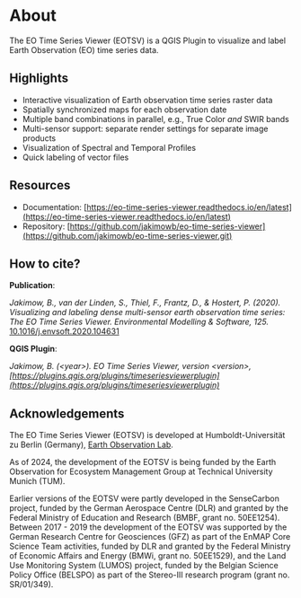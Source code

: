 # About

The EO Time Series Viewer (EOTSV) is a QGIS Plugin to visualize and label Earth Observation (EO) time series data.

## Highlights

* Interactive visualization of Earth observation time series raster data
* Spatially synchronized maps for each observation date
* Multiple band combinations in parallel, e.g., True Color _and_ SWIR bands
* Multi-sensor support: separate render settings for separate image products
* Visualization of Spectral and Temporal Profiles
* Quick labeling of vector files

## Resources

* Documentation:
  [https://eo-time-series-viewer.readthedocs.io/en/latest](https://eo-time-series-viewer.readthedocs.io/en/latest)
* Repository:
  [https://github.com/jakimowb/eo-time-series-viewer](https://github.com/jakimowb/eo-time-series-viewer.git)

## How to cite?

**Publication**:

_Jakimow, B., van der Linden, S., Thiel, F., Frantz, D., & Hostert, P. (2020).
Visualizing and labeling dense multi-sensor earth observation time series: The EO Time Series Viewer.
Environmental Modelling & Software,
125._ [10.1016/j.envsoft.2020.104631](https://doi.org/10.1016/j.envsoft.2020.104631)

**QGIS Plugin**:

_Jakimow, B. (\<year\>). EO Time Series Viewer, version
\<version\>, [https://plugins.qgis.org/plugins/timeseriesviewerplugin](https://plugins.qgis.org/plugins/timeseriesviewerplugin)_

## Acknowledgements

The EO Time Series Viewer (EOTSV) is developed at Humboldt-Universität zu Berlin (Germany),
[Earth Observation Lab](https://hu-berlin.de/eo-lab).

As of 2024, the development of the EOTSV is being funded by the Earth Observation for Ecosystem Management
Group at Technical University Munich (TUM).

Earlier versions of the EOTSV were partly developed in the SenseCarbon project,
funded by the German Aerospace Centre (DLR) and granted by the Federal Ministry of Education and Research
(BMBF, grant no. 50EE1254). Between 2017 - 2019 the development of the EOTSV was supported by the
German Research Centre for Geosciences (GFZ) as part of the EnMAP Core Science Team activities,
funded by DLR and granted by the Federal Ministry of Economic Affairs and Energy (BMWi, grant no. 50EE1529),
and the Land Use Monitoring System (LUMOS) project, funded by the Belgian Science Policy
Office (BELSPO) as part of the Stereo-III research program (grant no. SR/01/349).
